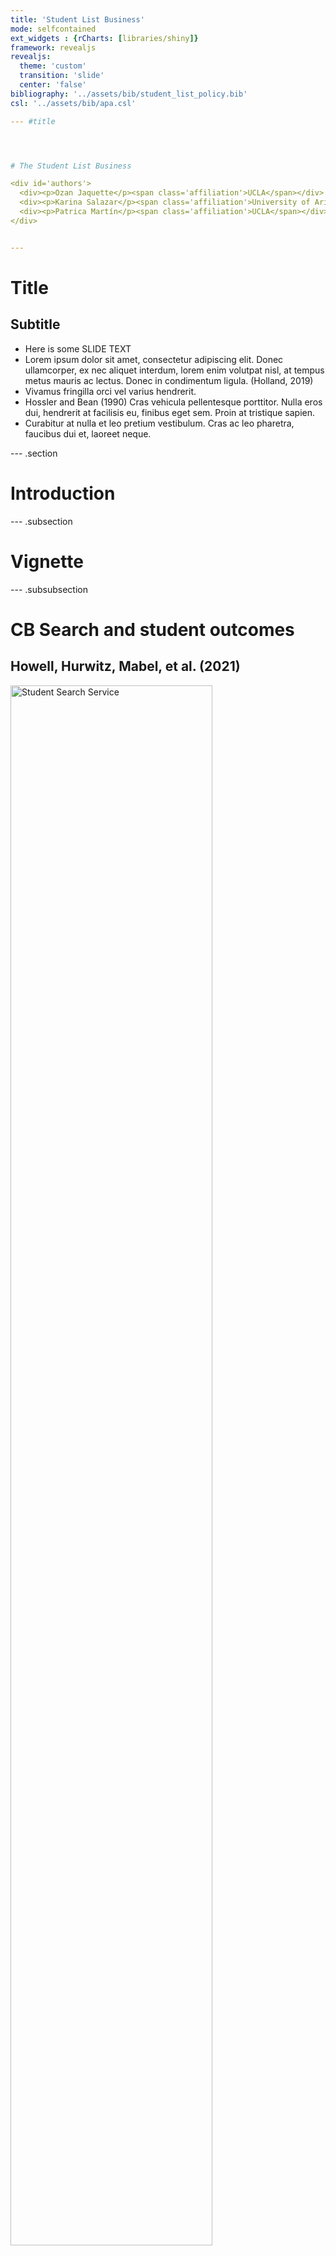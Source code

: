 ```yaml
---
title: 'Student List Business'
mode: selfcontained
ext_widgets : {rCharts: [libraries/shiny]}
framework: revealjs
revealjs:
  theme: 'custom'
  transition: 'slide'
  center: 'false'
bibliography: '../assets/bib/student_list_policy.bib'
csl: '../assets/bib/apa.csl'

--- #title




# The Student List Business

<div id='authors'>
  <div><p>Ozan Jaquette</p><span class='affiliation'>UCLA</span></div>
  <div><p>Karina Salazar</p><span class='affiliation'>University of Arizona</span></div>
  <div><p>Patrica Martín</p><span class='affiliation'>UCLA</span></div>
</div>


---
```


# Title
## Subtitle

- Here is some SLIDE TEXT
- Lorem ipsum dolor sit amet, consectetur adipiscing elit. Donec ullamcorper, ex nec aliquet interdum, lorem enim volutpat nisl, at tempus metus mauris ac lectus. Donec in condimentum ligula. (Holland, 2019)
- Vivamus fringilla orci vel varius hendrerit. 
- Hossler and Bean (1990) Cras vehicula pellentesque porttitor. Nulla eros dui, hendrerit at facilisis eu, finibus eget sem. Proin at tristique sapien. 
- Curabitur at nulla et leo pretium vestibulum. Cras ac leo pharetra, faucibus dui et, laoreet neque.

--- .section

# Introduction


--- .subsection

# Vignette


--- .subsubsection

# CB Search and student outcomes
## Howell, Hurwitz, Mabel, et al. (2021)

<img src="../assets/images/cb_fig_1.png" alt="Student Search Service" style="width:80%;margin:0 auto;">


--- .subsubsection

# How could lists be so important?
## The US market for higher education


Title IV institutions
- Allowed to enroll students that receive federal financial aid

<br>

A national voucher system
- Federal/state student aid, household savings follow students to institutions

<br>

Tuition is largest revenue source
- Title IV institutions have incentive to enroll students who receive federal student aid

<br>

Problems
- Students don't know all their options, don't know which institutions interested in them
- Institutions don't know who the prospects are or how to contact them

<br>

Student lists
- A matchmaking intermediary that connects institutions to prospects


--- .subsection

# The student list project


--- .subsubsection

# Project overview 
## &nbsp;

Data collection

- Issued public records requests to all public universities in four states (CA, IL, MN, TX)
- Target student list vendors
  - College Board, ACT
- Data collection began February 2020  
  - Seeking student lists purchased from 2016-2020

<br>
For each purchased list, sought two pieces of data

1. "Order summary" specifying search filter criteria ([LINK](https://drive.google.com/file/d/1gPZ-WWw0gdFT7VtzBN3hKLnj2DzoaqnY/view))
1. De-identified prospect-level student list ([LINK](https://drive.google.com/file/d/1Qvc_QRi9izEF1W78Lh4nNi5NsXjCZqUE/view))

<br>
Empirical research questions

1. Which filter criteria were selected in student lists purchases?
1. What are the characteristics of prospects included in student lists purchases?
1. What is the relationship between student list filter criteria and the characteristics of
purchased prospects?

<br>
Partners

- Funded by Joyce Foundation, Kresge Foundation
- Pro bono partnership with a civil rights legal organization and four multinational law firms
- Our first report to be published by [ACCEPT](https://www.acceptgroup.org/)


--- .subsubsection

# What we learned
## &nbsp;

Began the project with a focus on university behavior

- Which universities doing a "good" vs. "bad" job of reaching out to the community?
- This was the wrong focus!

<br>
What we learned
- The student list products themselves are problematic
- Often, name buys outsourced to consultancy and university employees lacked knowledge
- Radical transformation in market for student list data happening right now

<br>
Revised focus
- Student list products
- Key players in the market for student list data



--- .section

# Student List Business/Market Dynamics


--- .subsection

# Situating the student list business


--- .subsubsection

# How industries find customers
## List-based and behavioral-based leads

"Lead generation" 

- Connect consumers interested in products (leads) to merchants who sell those products (Federal Trade Commission, 2016)

<br>
__List-based leads__, based on the direct mail model

- "Publisher" obtains information about customers >>
  - Often, publisher sells data to "aggregator" >>
  - Publisher/aggregator sells data to merchant >>
  - Merchant serves marketing material to consumers via purchased contact info
- Student lists are example of list-based lead generation

<br>
__Behavioral-based leads__ (e.g., Google Search)

- Target (*verb*) users of a platform (e.g., Twitter)
- Identify targets (*noun*) based on user profile, simultaneously serve ads while they are on platform
  - Also, serve ads when they visit website that partners with the platform (e.g., Google Display Network)


<br>
Finding customers in higher education

- Buy lists from College Board and ACT to identify college-bound high school students (EAB, 2018)
- Behavioral based marketing to target markets where reliable student lists are unavailable
  - e.g., programs offered by community colleges and for-profits, online program managers (OPMs) recruiting adults
  - Additionally, behavioral based marketing for brand awareness


--- &twocol .subsubsection

# Marketing and enrollment funnel
## &nbsp;

*** =left

<center>**The marketing funnel**</center>


<br>

<img src="../assets/images/marketing-funnel-diagram.png" alt="Enrollment Funnel" style="width:90%;margin:0 auto;">

Source: [skyword.com](https://www.skyword.com/contentstandard/how-the-marketing-funnel-works-from-top-to-bottom/)

*** =right

<center>**The enrollment funnel**</center>

<br>

<img src="../assets/images/enrollment_funnel.png" alt="Enrollment Funnel" style="width:80%;margin:0 auto;">

Source: [pngwing.com](https://www.pngwing.com/en/free-png-krrpy)


--- &twocol .subsubsection

# The enrollment funnel
## &nbsp;

*** =left

Prospects

- Population of desirable potential students

Leads

- Prospects whose contact info has been obtained

Inquiries

- Prospects who have contacted the institution
  - Institution as first contact (leads)
  - Student as first contact

<br>
Interventions along the funnel

- Convert prospects to leads
  - purchase student lists
- Convert leads/inquiries to applicants
  - Email, mail, targeted social media
- Convert admits to enrolles
  - Financial aid packages

*** =right

<center>**The enrollment funnel**</center>

<br>

<img src="../assets/images/enrollment_funnel.png" alt="Enrollment Funnel" style="width:80%;margin:0 auto;">

Source: [pngwing.com](https://www.pngwing.com/en/free-png-krrpy)


--- .subsection

# College Board and ACT lists

--- .subsubsection

# Standardized testing
## &nbsp;

College Board and ACT have been largest student list vendors for several decades

- College Board "Student Search Service" created in 1972 (Belkin, 2019)
- ACT "Educational Opportunity Service"
  - ACT acquired National Research Center for College and University (NRCCUA) in 2018
  - Student list products part of new "Encoura Data Lab"

<br>
Source of student list data

- Create student list data from database of test takers (e.g., PSAT, SAT, AP, PreACT, ACT)
  - Pre-test questionnaire (e.g., demographic, preferences about college)
- Students have opportunity to opt in or opt out of student list products

<br>
What information does a list contain
- Contact, demographic, college preferences, limited academic achievement
- College Board template [HERE](https://drive.google.com/file/d/1Qvc_QRi9izEF1W78Lh4nNi5NsXjCZqUE/view)
- ACT template [HERE](https://drive.google.com/file/d/1rsP45OyOsnPYhV8uWYKDAy_spGhjj6aj/view)


--- .subsubsection

# Sources of exclusion
## &nbsp;

College Board and ACT student lists exclude students in two broad ways

1. Generally, only test-takers are included in student list products
  - Test-taking rates differ by race, socioeconomic status, geography
1. "Search filters" allow universities to control which prospects included/excluded from a purchase

<br>
Test-optional

- Test-optional movement threatens "coverage" of College Board/ACT student list products
- Number of test-takers will likely decline in future


--- .subsubsection

# Buying student lists
## &nbsp;

"Search filters" allow universities to control which prospects included/excluded from a purchase

<br>
Commonly used search filters ([Link to ACT filters](https://helpcenter.encoura.org/hc/en-us/articles/360035260452-Prospect-Search-Filters-))

- Graduation year, HS GPA, test score range, gender, race/ethnicity, geography (e.g., state, zip-code, "geomarket"), intended major

<br>

Recent trend towards search filters based on predictive analytics

- College Board "geodemographic" filters
  - Target prospects based on historical college-going behavior of students at the school/neighborhood
- ACT "enrollment predictor"
  - Target prospects based on their predicted probability of enrolling at your institution

<br>

Policy concerns

- Some search filters disproportionately exclude underrepresented students, especially when used in combination
- Filtering prospects based on the behavior of others (e.g., geodemographic filters)

--- .subsection

# Market dynamics


--- .subsubsection

# Five dynamics shaping the market for student list data
## &nbsp;

1. Universities and enrollment management (EM) consulting firms
  - Universities are primary customers of student lists, but EM consultancies play central role in process
1. New data sources, new vendors
  - Advances in technology created new sources of student list data, leading to market entry by new vendors
1. Acquisitions and concentration
  - Trend towards competition reversed by rise in acquisitions; EAB enters the student list business
1. Incumbents College Board and ACT seek to retain competitive advantage
  - Add product features that aid micro-targeting
  - Enter the market for enrollment management consulting
1. The test-optional movement
  - For-profit firms poised to acquire market share ceded by CB/ACT, and maximize profit by restricting access to names


--- .subsubsection

# Universities and consulting firms
## TEXT

Universities need students

- Universities are the primary customers of student list products
- As recruiting became more complex and competitive, universities hire EM consultancies to develop/implement recruiting campaigns

<br>
Enrollment management (EM) consulting firms
- Universities are the primary customers of EM consultancies
- EM firms depend on student list suppliers for two reasons:
  1. Advice/execution of name buys is a core service offered by firms
  1. Names are essential input to predictive models and recruiting interventions firms provide

<br>
Competition in the enrollment management consulting industry

- A mix of large full-service providers (e.g., RNL) and small/medium boutique firms
- Anecdotally, market entry in the 2000s
- Over last decade, increase in market concentration due to acquisitions (Rogers, 2014; Wan, 2021)



--- .section

# Empirical Analyses


--- .subsubsection

# Title
## Subtitle

- Lorem ipsum dolor sit amet, consectetur adipiscing elit. Donec ullamcorper, ex nec aliquet interdum, lorem enim volutpat nisl, at tempus metus mauris ac lectus. Donec in condimentum ligula.
- Vivamus fringilla orci vel varius hendrerit. 
- Cras vehicula pellentesque porttitor. Nulla eros dui, hendrerit at facilisis eu, finibus eget sem. Proin at tristique sapien. 
- Curabitur at nulla et leo pretium vestibulum. Cras ac leo pharetra, faucibus dui et, laoreet neque.


--- .section

# Policy


--- .subsubsection

# Title
## Subtitle

- Lorem ipsum dolor sit amet, consectetur adipiscing elit. Donec ullamcorper, ex nec aliquet interdum, lorem enim volutpat nisl, at tempus metus mauris ac lectus. Donec in condimentum ligula.
- Vivamus fringilla orci vel varius hendrerit. 
- Cras vehicula pellentesque porttitor. Nulla eros dui, hendrerit at facilisis eu, finibus eget sem. Proin at tristique sapien. 
- Curabitur at nulla et leo pretium vestibulum. Cras ac leo pharetra, faucibus dui et, laoreet neque.


--- #references

# References
## &nbsp;

<p><a id='bib-belkin2019-studata'></a><a href="#cite-belkin2019-studata">[1]</a><cite>
D. Belkin.
&ldquo;For sale: SAT-Takers' names. Colleges buy student data and boost exclusivity&rdquo;.
In: <em>The Wall Street Journal</em> (Nov. 2019).
URL: <a href="https://www.wsj.com/articles/for-sale-sat-takers-names-colleges-buy-student-data-and-boost-exclusivity-11572976621">https://www.wsj.com/articles/for-sale-sat-takers-names-colleges-buy-student-data-and-boost-exclusivity-11572976621</a>.</cite></p>

<p><a id='bib-RN4728'></a><a href="#cite-RN4728">[2]</a><cite>
EAB.
<em>Making your digital ads count: 15 lessons on new and emerging techniques in undergraduate recruitment marketing</em>.
Tech. rep.
EAB, 2018.</cite></p>

<p><a id='bib-ftc2016'></a><a href="#cite-ftc2016">[3]</a><cite>
Federal Trade Commission.
<em>Follow the lead workshop</em>.
Tech. rep.
Federal Trade Commission, Dec. 2016.</cite></p>

<p><a id='bib-RN4324'></a><a href="#cite-RN4324">[4]</a><cite>
M. M. Holland.
<em>Divergent paths to college: Race, class, and inequality in high schools</em>.
Rutgers University Press, 2019.
DOI: <a href="https://doi.org/10.36019/9780813590288">10.36019/9780813590288</a>.</cite></p>

<p><a id='bib-RN2771'></a><a href="#cite-RN2771">[5]</a><cite>
D. Hossler and J. P. Bean.
<em>The strategic management of college enrollments</em>.
Jossey-Bass higher education series.
Jossey-Bass, 1990, p. xxii, 330 p.
ISBN: 1555422926.</cite></p>

<p><a id='bib-RN4739'></a><a href="#cite-RN4739">[6]</a><cite>
J. Howell, M. H. Hurwitz, Z. Mabel, et al.
<em>Participation in student search service is associated with higher college enrollment and completion</em>.
Tech. rep.
College Board, 2021.
URL: <a href="https://cbsearch.collegeboard.org/pdf/college-outreach-and-student-outcomes.pdf">https://cbsearch.collegeboard.org/pdf/college-outreach-and-student-outcomes.pdf</a>.</cite></p>

<p><a id='bib-rogers_2014'></a><a href="#cite-rogers_2014">[7]</a><cite>
G. Rogers.
<em>Are we seeing an edu &quot;vendor shakeout&quot;?</em>
Dec. 2014.
URL: <a href="https://www.linkedin.com/pulse/we-seeking-edu-vendor-shakeout-gil-rogers?trk=mp-reader-card">https://www.linkedin.com/pulse/we-seeking-edu-vendor-shakeout-gil-rogers?trk=mp-reader-card</a>.</cite></p>

<p><a id='bib-wan_2021'></a><a href="#cite-wan_2021">[8]</a><cite>
T. Wan.
<em>Hobsons' higher ed business split and sold in separate deals totaling $410m </em>.
Feb. 2021.
URL: <a href="https://www.edsurge.com/news/2021-02-20-hobsons-higher-ed-business-split-and-sold-in-separate-deals-totaling-410m">https://www.edsurge.com/news/2021-02-20-hobsons-higher-ed-business-split-and-sold-in-separate-deals-totaling-410m</a>.</cite></p>
